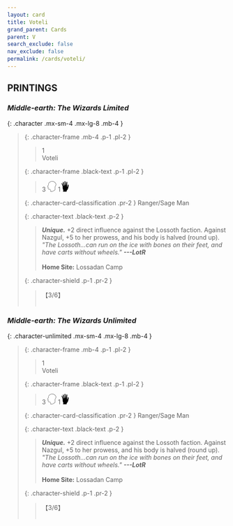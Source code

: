 ```yaml
---
layout: card
title: Voteli
grand_parent: Cards
parent: V
search_exclude: false
nav_exclude: false
permalink: /cards/voteli/
---
```


## PRINTINGS


### _Middle-earth: The Wizards Limited_

{: .character .mx-sm-4 .mx-lg-8 .mb-4 }
> {: .character-frame .mb-4 .p-1 .pl-2 }
> > <div class="card-mp">1</div>
> > <div class="character-card-name">Voteli</div>
>
> {: .character-frame .black-text .p-1 .pl-2 }
> > 3 ![](/assets/images/mind.svg) 1![](/assets/images/di.svg)
>
> {: .character-card-classification .pr-2 }
> Ranger/Sage Man
>
> {: .character-text .black-text .p-2 }
> > _**Unique.**_ +2 direct influence against the Lossoth faction. Against Nazgul, +5 to her prowess, and his body is halved (round up). <br>_"The Lossoth...can run on the ice with bones on their feet, and have carts without wheels."_ ***---&#65279;LotR***  <br><br>**Home Site:** Lossadan Camp 
>
> {: .character-shield .p-1 .pr-2 }
> > <div class="card-shield">【3/6】</div>
> > <div class="card-corruption">&nbsp;</div>

### _Middle-earth: The Wizards Unlimited_

{: .character-unlimited .mx-sm-4 .mx-lg-8 .mb-4 }
> {: .character-frame .mb-4 .p-1 .pl-2 }
> > <div class="card-mp">1</div>
> > <div class="character-card-name">Voteli</div>
>
> {: .character-frame .black-text .p-1 .pl-2 }
> > 3 ![](/assets/images/mind.svg) 1![](/assets/images/di.svg)
>
> {: .character-card-classification .pr-2 }
> Ranger/Sage Man
>
> {: .character-text .black-text .p-2 }
> > _**Unique.**_ +2 direct influence against the Lossoth faction. Against Nazgul, +5 to her prowess, and his body is halved (round up). <br>_"The Lossoth...can run on the ice with bones on their feet, and have carts without wheels."_ ***---&#65279;LotR***  <br><br>**Home Site:** Lossadan Camp 
>
> {: .character-shield .p-1 .pr-2 }
> > <div class="card-shield">【3/6】</div>
> > <div class="card-corruption">&nbsp;</div>
